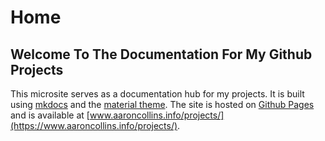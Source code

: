 # Home

## Welcome To The Documentation For My Github Projects
This microsite serves as a documentation hub for my projects. It is built using [mkdocs](https://www.mkdocs.org/) and the [material theme](https://squidfunk.github.io/mkdocs-material/). The site is hosted on [Github Pages](https://pages.github.com/) and is available at [www.aaroncollins.info/projects/](https://www.aaroncollins.info/projects/).
